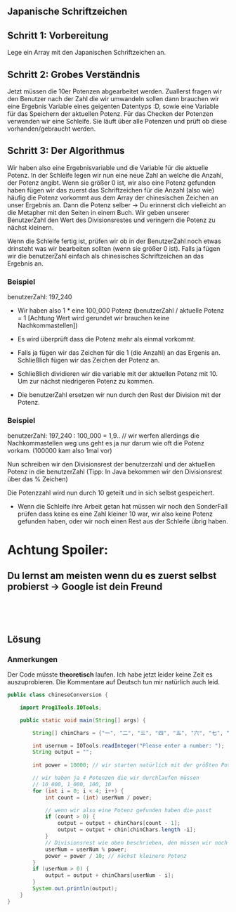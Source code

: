 ## Japanische Schriftzeichen

## Schritt **1**: Vorbereitung

Lege ein Array mit den Japanischen Schriftzeichen an.

## Schritt **2**: Grobes Verständnis

Jetzt müssen die 10er Potenzen abgearbeitet werden. Zuallerst fragen wir den Benutzer nach der Zahl die wir umwandeln sollen dann brauchen wir eine Ergebnis Variable eines geigenten Datentyps :D, sowie eine Variable für das Speichern der aktuellen Potenz. Für das Checken der Potenzen verwenden wir eine Schleife. Sie läuft über alle Potenzen und prüft ob diese vorhanden/gebraucht werden.

## Schritt **3**: Der Algorithmus
Wir haben also eine Ergebnisvariable und die Variable für die aktuelle Potenz. In der Schleife legen wir nun eine neue Zahl an welche die Anzahl, der Potenz angibt. Wenn sie größer 0 ist, wir also eine Potenz gefunden haben fügen wir das zuerst das Schriftzeichen für die Anzahl (also wie) häufig die Potenz vorkommt aus dem Array der chinesischen Zeichen an unser Ergebnis an. Dann die Potenz selber -> Du erinnerst dich vielleicht an die Metapher mit den Seiten in einem Buch.
Wir geben unserer BenutzerZahl den Wert des Divisionsrestes und veringern die Potenz zu nächst kleinern.

Wenn die Schleife fertig ist, prüfen wir ob in der BenutzerZahl noch etwas drinsteht was wir bearbeiten sollten (wenn sie größer 0 ist). Falls ja fügen wir die benutzerZahl einfach als chinesisches Schriftzeichen an das Ergebnis an.

### Beispiel

benutzerZahl: 197_240
* Wir haben also 1 * eine 100_000 Potenz (benutzerZahl / aktuelle Potenz = 1 [Achtung Wert wird gerundet wir brauchen keine Nachkommastellen])

* Es wird überprüft dass die Potenz mehr als einmal vorkommt.

* Falls ja fügen wir das Zeichen für die 1 (die Anzahl) an das Ergenis an. Schließlich fügen wir das Zeichen der Potenz an.

* Schließlich dividieren wir die variable mit der aktuellen Potenz mit 10. Um zur nächst niedrigeren Potenz zu kommen.
* Die benutzerZahl ersetzen wir nun durch den Rest der Division mit der Potenz.

### Beispiel

benutzerZahl: 197_240 : 100_000 = 1,9.. // wir werfen allerdings die Nachkommastellen weg uns geht es ja nur darum wie oft die Potenz vorkam. (100000 kam also 1mal vor)

Nun schreiben wir den Divisionsrest der benutzerzahl und der aktuellen Potenz in die benutzerZahl (Tipp: In Java bekommen wir den Divisionsrest über das % Zeichen)

Die Potenzzahl wird nun durch 10 geteilt und in sich selbst gespeichert. 


* Wenn die Schleife ihre Arbeit getan hat müssen wir noch den SonderFall prüfen dass keine es eine Zahl kleiner 10 war, wir also keine Potenz gefunden haben, oder wir noch einen Rest aus der Schleife übrig haben. 

# Achtung Spoiler:
## Du lernst am meisten wenn du es zuerst selbst probierst -> Google ist dein Freund

<p style="page-break-after: always;">&nbsp;</p>
<p style="page-break-before: always;">&nbsp;</p>

## Lösung

### Anmerkungen
Der Code müsste **theoretisch** laufen. Ich habe jetzt leider keine Zeit es auszuprobieren. Die Kommentare auf Deutsch tun mir natürlich auch leid.


```java
public class chineseConversion {

	import Prog1Tools.IOTools;

	public static void main(String[] args) {

		String[] chinChars = {"一", "二", "三", "四", "五", "六", "七", "八", "九", "十", "百", "千", "千"};

		int usernum = IOTools.readInteger("Please enter a number: ");
		String output = "";
		
		int power = 10000; // wir starten natürlich mit der größten Potenz

		// wir haben ja 4 Potenzen die wir durchlaufen müssen
		// 10_000, 1_000, 100, 10
		for (int i = 0; i < 4; i++)	{
			int count = (int) userNum / power;

			// wenn wir also eine Potenz gefunden haben die passt
			if (count > 0) { 
				output = output + chinChars[count - 1];
				output = output + chin[chinChars.length -i];
			}
			// Divisionsrest wie oben beschrieben, den müssen wir noch abarbeiten
			userNum = userNum % power; 
			power = power / 10; // nächst kleinere Potenz
		}
		if (userNum > 0) {
			output = output + chinChars[userNum - i];
		}
		System.out.println(output);
	}
}

```
